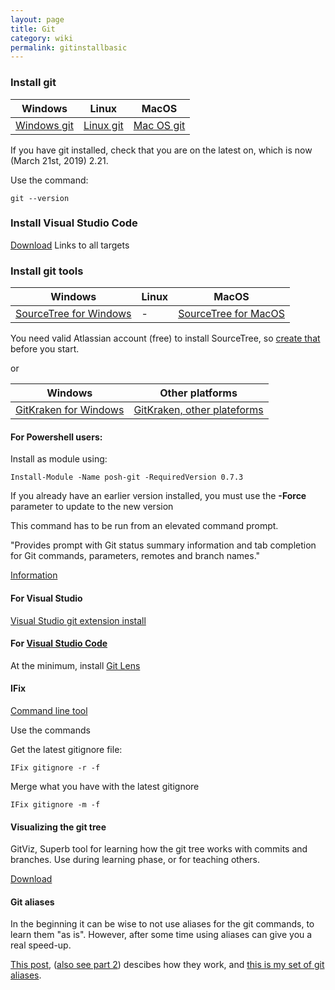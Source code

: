 ```yaml
---
layout: page
title: Git
category: wiki
permalink: gitinstallbasic
---
```


### Install git

| Windows | Linux | MacOS |
|----|----|----|
| [Windows git](https://git-scm.com/download/win) | [Linux git](https://git-scm.com/download/linux) |[ Mac OS git](https://git-scm.com/download/mac) |

If you have git installed, check that you are on the latest on, which is now (March 21st, 2019) 2.21.

Use the command:
```
git --version
```



### Install Visual Studio Code

[Download](https://code.visualstudio.com/download)   Links to all targets

### Install git tools

| Windows | Linux | MacOS |
|----|----|----|
| [SourceTree for Windows](https://product-downloads.atlassian.com/software/sourcetree/windows/ga/SourceTreeSetup-3.0.17.exe?_ga=2.247612480.698735789.1553020656-1415669506.1553020656) | - | [SourceTree for MacOS](https://product-downloads.atlassian.com/software/sourcetree/ga/Sourcetree_3.1.1_213.zip?_ga=2.247612480.698735789.1553020656-1415669506.1553020656) |

You need  valid Atlassian account (free) to install SourceTree, so [create that](https://id.atlassian.com/signup?continue=https%3A%2F%2Fwww.atlassian.com%2F&_ga=2.245448324.1237112649.1553187915-1756222521.1553187915) before you start.

or

| Windows | Other platforms |
|----|----|
| [GitKraken for Windows](https://www.gitkraken.com/download/windows64) | [GitKraken, other plateforms](https://www.gitkraken.com/download) |

#### For Powershell users:
Install as module using:
``` 
Install-Module -Name posh-git -RequiredVersion 0.7.3  
```
If you already have an earlier version installed, you must use the **-Force** parameter to update to the new version

This command has to be run from an elevated command prompt.

"Provides prompt with Git status summary information and tab completion for Git commands, parameters, remotes and branch names."

[Information](https://www.powershellgallery.com/packages/posh-git/0.7.3) 


#### For Visual Studio

[Visual Studio git extension install](gitinstall)

#### For [Visual Studio Code](https://code.visualstudio.com/download)

At the minimum, install [Git Lens](https://marketplace.visualstudio.com/items?itemName=eamodio.gitlens)


#### IFix

[Command line tool](https://marketplace.visualstudio.com/items?itemName=OsirisTerje.IFix)

Use the commands

Get the latest gitignore file:
```
IFix gitignore -r -f
```

Merge what you have with the latest gitignore
```
IFix gitignore -m -f
```


#### Visualizing the git tree

GitViz, Superb tool for learning how the git tree works with commits and branches. Use during learning phase, or for teaching others. 

[Download](https://github.com/Readify/GitViz/releases)

#### Git aliases

In the beginning it can be wise to not use aliases for the git commands, to learn them "as is".  However, after some time using aliases can give you a real speed-up. 

[This post](http://hermit.no/visual-studio-and-vsts-git-extend-the-git-command-line-to-speed-up-your-workflow-part-1/), ([also see part 2](http://hermit.no/visual-studio-and-azure-devops-git-extend-the-git-command-line-with-server-commands-part-2/)) descibes how they work, and [this is my set of git aliases](https://gist.githubusercontent.com/OsirisTerje/e9d06c627405f576e6ebf85e2c09f3c4/raw/f34398cbe3eccccbfd5d58df3c4541f99ea47b84/GitAliases).
